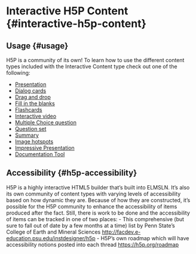 # Interactive H5P Content {#interactive-h5p-content}

## Usage {#usage}

H5P is a community of its own! To learn how to use the different content types included with the Interactive Content type check out one of the following:

* [Presentation](https://h5p.org/tutorial-course-presentation)
* [Dialog cards](https://h5p.org/tutorial-dialog-cards)
* [Drag and drop](https://h5p.org/tutorial-drag-and-drop-question)
* [Fill in the blanks](https://h5p.org/tutorial-fill-in-the-blanks)
* [Flashcards](https://h5p.org/tutorial-flashcards)
* [Interactive video](https://h5p.org/tutorial-interactive-video)
* [Multiple Choice question](https://h5p.org/tutorial-multichoice-question)
* [Question set](https://h5p.org/tutorial-question-set)
* [Summary](https://h5p.org/tutorial-summary)
* [Image hotspots](https://h5p.org/tutorial-image-hotspots)
* [Impressive Presentation](https://h5p.org/tutorial-impressive-presentation)
* [Documentation Tool](https://h5p.org/tutorial-documentation-tool)

## Accessibility {#h5p-accessibility}

H5P is a highly interactive HTML5 builder that’s built into ELMSLN. It’s also its own community of content types with varying levels of accessibility based on how dynamic they are. Because of how they are constructed, it’s possible for the H5P community to enhance the accessibility of items produced after the fact. Still, there is work to be done and the accessibility of items can be tracked in one of two places: - This comprehensive \(but sure to fall out of date by a few months at a time\) list by Penn State’s College of Earth and Mineral Sciences http://facdev.e-education.psu.edu/instdesigner/h5p - H5P’s own roadmap which will have accessibility notions posted into each thread https://h5p.org/roadmap


